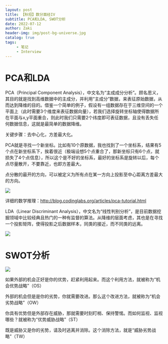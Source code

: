 ```yaml
---
layout: post
title: 【秋招】数分面经IV
subtitle: PCA和LDA, SWOT分析
date: 2022-07-12
author: Zaki
header-img: img/post-bg-universe.jpg
catalog: true
tags:
     - 笔记
     - Interview
---
```



# PCA和LDA

PCA（Principal Component Analysis），中文名为“主成成分分析”。顾名思义，其目的就是找到高维数据中的主成分，并利用“主成分”数据，来表征原始数据，从而达到降维的目的。借鉴一个简单的例子，假设有一组数据存在于三维空间的一个平面上（此时需要3个维度来表征数据向量），若我们选择旋转坐标轴使得数据所在平面与x,y平面重合，则此时我们只需要2个纬度即可表征数据，且没有丢失任何数据信息，这就是最简单的数据降维。

关键步骤：去中心化，方差最大化。

PCA就是寻找一个新坐标。比如有10个原数据，我也找到了一个坐标系，结果有5个点在新坐标系下，挨着很近（极端设想5个点重合了，那新坐标只有6个点，就损失了4个点信息），所以这个是不好的坐标系，最好的坐标系是旋转以后，每个点尽量散开，不要靠近，也即方差最大。

点分散的最开的方向，可以被定义为所有点在某一方向上投影至中心距离方差最大的方向。

![](https://s3.bmp.ovh/imgs/2022/07/23/2e8e47d6105f9050.png)


详细的数学推理：http://blog.codinglabs.org/articles/pca-tutorial.html

LDA（Linear Discriminant Analysis），中文名为“线性判别分析”，是目前数据挖掘领域中比较经典且热门的一种有监督的算法。从降维的层面考虑，其也是在寻找一个投影矩阵，使得投影之后数据样本，同类的接近，而不同类的远离。

![](https://s3.bmp.ovh/imgs/2022/07/23/31b6c9fafcac7ca5.png)

# SWOT分析

![](https://s3.bmp.ovh/imgs/2022/07/23/2cd40b9b0d82cab0.png)

如果外部的机会正好是你的优势，赶紧利用起来。而这个利用方法，就被称为“机会优势战略”（OS）

外部的机会但是是你的劣势，你就需要改进。那么这个改进方法，就被称为“机会劣势战略”（OW）

你具有优势但是外部存在威胁，那就需要时刻盯梢、保持警惕。而如何监视、监视哪些？就被称为“优势威胁战略”（ST）

既是威胁又是你的劣势，请及时逃离并消除。这个消除方法，就是“威胁劣势战略”（TW）


